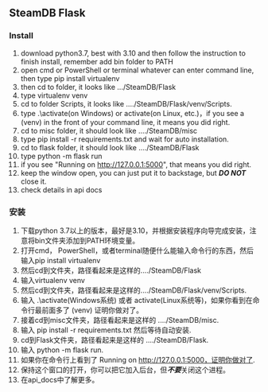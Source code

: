 ## SteamDB Flask

### Install

1. download python3.7, best with 3.10 and then follow the instruction to finish install, remember add bin folder to PATH
2. open cmd or PowerShell or terminal whatever can enter command line, then type pip install virtualenv
3. then cd to folder, it looks like .../SteamDB/Flask
4. type virtualenv venv
5. cd to folder Scripts, it looks like ..../SteamDB/Flask/venv/Scripts.
6. type .\activate(on Windows) or activate(on Linux, etc.)，if you see a (venv) in the front of your command line, it means you did right.
7. cd to misc folder, it should look like ..../SteamDB/misc
8. type pip install -r requirements.txt and wait for auto installation.
9. cd to flask folder, it should look like ..../SteamDB/Flask
10. type python -m flask run
11. if you see "Running on http://127.0.0.1:5000", that means you did right.
12. keep the window open, you can just put it to backstage, but ***DO NOT*** close it.
13. check details in api docs

### 安装

1. 下载python 3.7以上的版本，最好是3.10，并根据安装程序向导完成安装，注意将bin文件夹添加到PATH环境变量。
2. 打开cmd， PowerShell，或者terminal随便什么能输入命令行的东西，然后输入pip install virtualenv
3. 然后cd到文件夹，路径看起来是这样的..../SteamDB/Flask
4. 输入virtualenv venv
5. 然后cd到文件夹，路径看起来是这样的..../SteamDB/Flask/venv/Scripts.
6. 输入 .\activate(Windows系统) 或者 activate(Linux系统等)，如果你看到在命令行最前面多了 (venv) 证明你做对了。
7. 接着cd到misc文件夹，路径看起来是这样的 ..../SteamDB/misc.
8. 输入 pip install -r requirements.txt 然后等待自动安装.
9. cd到Flask文件夹，路径看起来是这样的 ..../SteamDB/Flask.
10. 输入 python -m flask run.
11. 如果你在命令行上看到了 Running on http://127.0.0.1:5000，证明你做对了.
12. 保持这个窗口的打开，你可以把它加入后台，但***不要***关闭这个进程。
13. 在api_docs中了解更多。